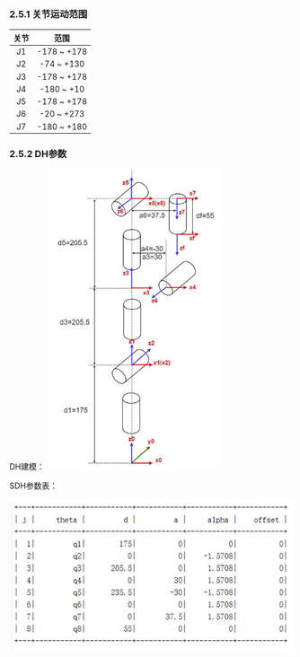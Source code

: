 ### 2.5.1 关节运动范围

| 关节       | 范围 |
| :--------: | :----------:|
| J1  | -178 ~ +178|
| J2  | -74  ~ +130|
| J3  | -178 ~ +178|
| J4  | -180 ~ +10 |
| J5  | -178 ~ +178|
| J6  | -20  ~ +273|
| J7  | -180 ~ +180|


### 2.5.2 DH参数
DH建模：
<img src="../resources/2-ProductFeature/MercuryDH.jpg" style="zoom:70%;" />

SDH参数表：

<img src="../resources/2-ProductFeature/DH参数.jpg" style="zoom:100%;" />

